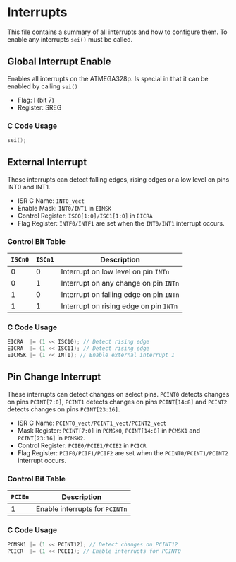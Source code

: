# Interrupts
This file contains a summary of all interrupts and how to configure them. To enable any interrupts `sei()`
 must be called.

## Global Interrupt Enable
Enables all interrupts on the ATMEGA328p. Is special in that it can be enabled by calling `sei()`

- Flag: I (bit 7)
- Register: SREG

### C Code Usage
```c
sei();
```

## External Interrupt
These interrupts can detect falling edges, rising edges or a low level on pins INT0 and INT1.

- ISR C Name: `INT0_vect`
- Enable Mask: `INT0/INT1` in `EIMSK` 
- Control Register: `ISC0[1:0]/ISC1[1:0]` in `EICRA`
- Flag Register: `INTF0/INTF1` are set when the `INT0/INT1` interrupt occurs. 

### Control Bit Table
`ISCn0` | `ISCn1` | Description
--------|---------|------------
0       | 0       | Interrupt on low level on pin `INTn`
0       | 1       | Interrupt on any change on pin `INTn`
1       | 0       | Interrupt on falling edge on pin `INTn`
1       | 1       | Interrupt on rising edge on pin `INTn`
 
### C Code Usage
```c
EICRA  |= (1 << ISC10); // Detect rising edge
EICRA  |= (1 << ISC11); // Detect rising edge  
EICMSK |= (1 << INT1); // Enable external interrupt 1
```

## Pin Change Interrupt
These interrupts can detect changes on select pins. `PCINT0` detects changes on pins `PCINT[7:0]`, `PCINT1` detects changes on pins `PCINT[14:8]` and `PCINT2` detects changes on pins `PCINT[23:16]`. 

- ISR C Name: `PCINT0_vect/PCINT1_vect/PCINT2_vect`
- Mask Register: `PCINT[7:0]` in `PCMSK0`, `PCINT[14:8]` in `PCMSK1` and `PCINT[23:16]` in `PCMSK2`.
- Control Register: `PCIE0/PCIE1/PCIE2` in `PCICR` 
- Flag Register: `PCIF0/PCIF1/PCIF2` are set when the `PCINT0/PCINT1/PCINT2` interrupt occurs. 


### Control Bit Table
`PCIEn` | Description
--------|--------------------
1       | Enable interrupts for `PCINTn`
 
### C Code Usage
```c
PCMSK1 |= (1 << PCINT12); // Detect changes on PCINT12
PCICR  |= (1 << PCEI1); // Enable interrupts for PCINT0  
```